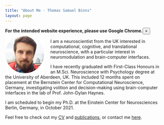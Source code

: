 ```yaml
---
title: "About Me - Thomas Samuel Binns"
layout: page
---
```


<!-- Notification bar: "Use Chrome!" -->
<div class="alert_browser">
  <b>For the intended website experience, please use Google Chrome.</b><button class="alert_close">&times;</button>
</div>



<!-- Profile picture -->
<img width="25%" height="auto" style="float: left; margin-right: 20px;" src="/assets/images/ProfilePic.png">


<!-- Main website description/introduction -->
I am a neuroscientist from the UK interested in computational, cognitive, and translational neuroscience, with a particular interest in neuromodulation and brain-computer interfaces.

I have recently graduated with First-Class Honours in an M.Sci. Neuroscience with Psychology degree at the University of Aberdeen, UK. This included 12 months spent on placement at the Bernstein Center for Computational Neuroscience, Germany, investigating volition and decision-making using brain-computer interfaces in the lab of Prof. John-Dylan Haynes.

I am scheduled to begin my Ph.D. at the Einstein Center for Neurosciences Berlin, Germany, in October 2021.

Feel free to check out my [CV](/CV.html) and [publications](/publications.html), or contact me [here](/contact-links.html).


<script>
  $('.alert_close').on('click', function() {
    $(this).parent('.alert_browser').hide();
  });
</script>